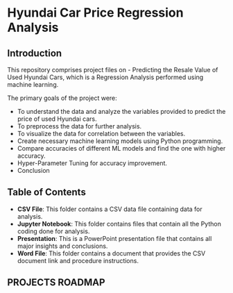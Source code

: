 # Hyundai Car Price Regression Analysis

## Introduction
This repository comprises project files on - Predicting the Resale Value of Used Hyundai Cars, which is a Regression Analysis performed using machine learning.

The primary goals of the project were:

- To understand the data and analyze the variables provided to predict the price of used Hyundai cars.
- To preprocess the data for further analysis.
- To visualize the data for correlation between the variables.
- Create necessary machine learning models using Python programming.
- Compare accuracies of different ML models and find the one with higher accuracy.
- Hyper-Parameter Tuning for accuracy improvement.
- Conclusion

## Table of Contents
- **CSV File**: This folder contains a CSV data file containing data for analysis.
- **Jupyter Notebook**: This folder contains files that contain all the Python coding done for analysis.
- **Presentation**: This is a PowerPoint presentation file that contains all major insights and conclusions.
- **Word File**: This folder contains a document that provides the CSV document link and procedure instructions.

## PROJECTS ROADMAP


